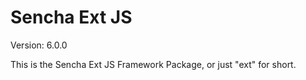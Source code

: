 Sencha Ext JS
=============

Version: 6.0.0

This is the Sencha Ext JS Framework Package, or just "ext" for short.
